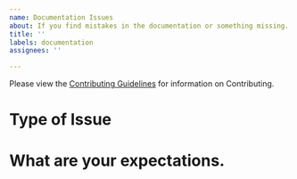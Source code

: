 ```yaml
---
name: Documentation Issues
about: If you find mistakes in the documentation or something missing.
title: ''
labels: documentation
assignees: ''

---
```

<!-- Changes to be made in the line below -->
Please view the [Contributing Guidelines](https://github.com/TheDoubtFactory/<**Project**>/blob/main/CONTRIBUTING.md) for information on Contributing.

# Type of Issue
<!-- What is the Issue, is there some mistake in the documentation, or is the documentation you are looking for non existent.-->

# What are your expectations.
<!-- Where did you find the mistake? What are your possible suggestions or solutions? -->
<!-- Please Elaborate on what documentation the package is missing or lacking, Be as descriptive as possible. -->
